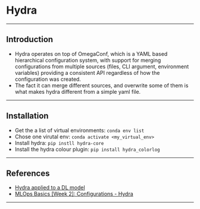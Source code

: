 # Hydra
***

## Introduction
- Hydra operates on top of OmegaConf, which is a YAML based hierarchical configuration system, with support for merging configurations from multiple sources (files, CLI argument, environment variables) providing a consistent API regardless of how the configuration was created.
- The fact it can merge different sources, and overwrite some of them is what makes hydra different from a simple yaml file.
***

## Installation
- Get the a list of virtual environments: `conda env list`
- Chose one virutal env: `conda activate <my_virtual_env>`
- Install hydra: `pip instll hydra-core`
- Install the hydra colour plugin: `pip install hydra_colorlog`
***

## References
- [Hydra applied to a DL model](https://github.com/sscardapane/reprodl2021/tree/exercise2_hydra)
- [MLOps Basics [Week 2]: Configurations - Hydra](https://www.ravirajag.dev/blog/mlops-hydra-config)
***
